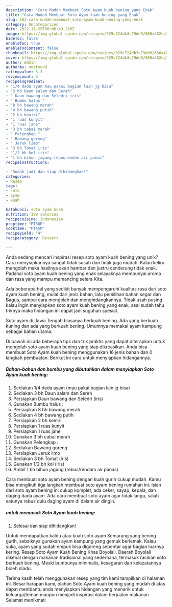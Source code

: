 ```yaml
---
description: "Cara Mudah Membuat Soto Ayam kuah bening yang Enak"
title: "Cara Mudah Membuat Soto Ayam kuah bening yang Enak"
slug: 102-cara-mudah-membuat-soto-ayam-kuah-bening-yang-enak
category: Uncategorized
date: 2022-11-29T00:06:49.280Z
image: https://img-global.cpcdn.com/recipes/929c724db3c79dd9/680x482cq70/soto-ayam-kuah-bening-foto-resep-utama.jpg
hideToc: false
enableToc: true
enableTocContent: false
thumbnail: https://img-global.cpcdn.com/recipes/929c724db3c79dd9/680x482cq70/soto-ayam-kuah-bening-foto-resep-utama.jpg
cover: https://img-global.cpcdn.com/recipes/929c724db3c79dd9/680x482cq70/soto-ayam-kuah-bening-foto-resep-utama.jpg
author: Admin
authorAv: notfound
ratingvalue: 3.3
reviewcount: 5
recipeingredient:
- "1/4 dada ayam mau pakai bagian lain jg bisa"
- "3 bh Daun salam dan Sereh"
- " Daun bawang dan Seledri iris"
- " Bumbu halus "
- "8 bh bawang merah"
- "4 bh bawang putih"
- "2 bh kemiri"
- "1 ruas kunyit"
- "1 ruas jahe"
- "3 bh cabai merah"
- " Pelengkap "
- " Bawang goreng"
- " Jeruk limo"
- "3 bh Tomat iris"
- "1/2 bh kol iris"
- "1 bh bihun jagung rebusrendam air panas"
recipeinstructions:

- "Sudah jadi dan siap dihidangkan!"
categories:
- Resep
tags:
- soto
- ayam
- kuah

katakunci: soto ayam kuah 
nutrition: 199 calories
recipecuisine: Indonesian
preptime: "PT36M"
cooktime: "PT45M"
recipeyield: "4"
recipecategory: Dessert

---
```





Anda sedang mencari inspirasi resep soto ayam kuah bening yang unik? Cara menyiapkannya sangat tidak susah dan tidak juga mudah. Kalau keliru mengolah maka hasilnya akan hambar dan justru cenderung tidak enak. Padahal soto ayam kuah bening yang enak selayaknya mempunyai aroma dan rasa yang mampu memancing selera Kita.





Ada beberapa hal yang sedikit banyak mempengaruhi kualitas rasa dari soto ayam kuah bening, mulai dari jenis bahan, lalu pemilihan bahan segar dan Bagus, sampai cara mengolah dan menghidangkannya. Tidak usah pusing kalau ingin menyiapkan soto ayam kuah bening yang enak,      asal sudah tahu triknya maka hidangan ini dapat jadi suguhan spesial.














Soto ayam di Jawa Tengah biasanya berkuah bening. Ada yang berkuah kuning dan ada yang berkuah bening. Umumnya memakai ayam kampung sebagai bahan utama.






Di bawah ini ada beberapa tips dan trik praktis yang dapat diterapkan untuk mengolah soto ayam kuah bening yang siap dikreasikan. Anda bisa membuat Soto Ayam kuah bening menggunakan 16 jenis bahan dan 0 langkah pembuatan. Berikut ini cara untuk menyiapkan hidangannya.

<!--inarticleads1-->

##### Bahan-bahan dan bumbu yang dibutuhkan dalam menyiapkan Soto Ayam kuah bening:

1. Sediakan 1/4 dada ayam (mau pakai bagian lain jg bisa)
1. Sediakan 3 bh Daun salam dan Sereh
1. Persiapkan  Daun bawang dan Seledri (iris)
1. Gunakan  Bumbu halus :
1. Persiapkan 8 bh bawang merah
1. Sediakan 4 bh bawang putih
1. Persiapkan 2 bh kemiri
1. Persiapkan 1 ruas kunyit
1. Persiapkan 1 ruas jahe
1. Gunakan 3 bh cabai merah
1. Gunakan  Pelengkap :
1. Sediakan  Bawang goreng
1. Persiapkan  Jeruk limo
1. Sediakan 3 bh Tomat (iris)
1. Gunakan 1/2 bh kol (iris)
1. Ambil 1 bh bihun jagung (rebus/rendam air panas)


Cara membuat soto ayam bening dengan kuah gurih cukup mudah. Kamu bisa mengikuti tiga langkah membuat soto ayam bening rumahan ini. Isian dari soto ayam bening ini cukup komplet, ada ceker, sayap, kepala, dan daging dada ayam. Ada cara membuat soto ayam agar tidak langu, salah satunya rebus dulu daging ayam di dalam air dingin. 

<!--inarticleads2-->

#####  untuk memasak Soto Ayam kuah bening:


1. Selesai dan siap dihidangkan!

Untuk mendapatkan kaldu atau kuah soto ayam Semarang yang bening gurih, sebaiknya gunakan ayam kampung yang gemuk berlemak. Kalau suka, ayam yang sudah empuk bisa digoreng sebentar agar bagian luarnya kering. Resep Soto Ayam Kuah Bening Khas Boyolali. Daerah Boyolali dikenal dengan makanan tradisional yang sederhana, termasuk racikan soto berkuah bening. Meski bumbunya minimalis, kesegaran dan kelezatannya boleh diadu. 

Terima kasih telah menggunakan resep yang tim kami tampilkan di halaman ini. Besar harapan kami, olahan Soto Ayam kuah bening yang mudah di atas dapat membantu anda menyiapkan hidangan yang menarik untuk keluarga/teman maupun menjadi inspirasi dalam berjualan makanan. Selamat menikmati
